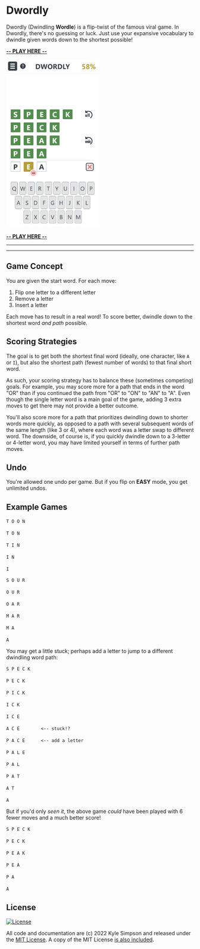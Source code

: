 # Dwordly

Dwordly (Dwindling **Wordle**) is a flip-twist of the famous viral game. In Dwordly, there's no guessing or luck. Just use your expansive vocabulary to dwindle given words down to the shortest possible!

**[-- PLAY HERE --](https://dwordly.fun)**

[![Dwordly Screenshot](screenshot.png)](https://dwordly.fun)

**[-- PLAY HERE --](https://dwordly.fun)**

----
----

## Game Concept

You are given the start word. For each move:

1. Flip one letter to a different letter
2. Remove a letter
3. Insert a letter

Each move has to result in a real word! To score better, dwindle down to the shortest word *and path* possible.

## Scoring Strategies

The goal is to get both the shortest final word (ideally, one character, like `A` or `I`), but also the shortest path (fewest number of words) to that final short word.

As such, your scoring strategy has to balance these (sometimes competing) goals. For example, you may score more for a path that ends in the word "OR" than if you continued the path from "OR" to "ON" to "AN" to "A". Even though the single letter word is a main goal of the game, adding 3 extra moves to get there may not provide a better outcome.

You'll also score more for a path that prioritizes dwindling down to shorter words more quickly, as opposed to a path with several subsequent words of the same length (like 3 or 4), where each word was a letter swap to different word. The downside, of course is, if you quickly dwindle down to a 3-letter or 4-letter word, you may have limited yourself in terms of further path moves.

## Undo

You're allowed one undo per game. But if you flip on **EASY** mode, you get unlimited undos.

## Example Games

```
T O O N

T O N

T I N

I N

I
```

```
S O U R

O U R

O A R

M A R

M A

A
```

You may get a little stuck; perhaps add a letter to jump to a different dwindling word path:

```
S P E C K

P E C K

P I C K

I C K

I C E

A C E        <-- stuck!?

P A C E      <-- add a letter

P A L E

P A L

P A T

A T

A
```

But if you'd only *seen it*, the above game *could* have been played with 6 fewer moves and a much better score!

```
S P E C K

P E C K

P E A K

P E A

P A

A
```

## License

[![License](https://img.shields.io/badge/license-MIT-a1356a)](LICENSE.txt)

All code and documentation are (c) 2022 Kyle Simpson and released under the [MIT License](http://getify.mit-license.org/). A copy of the MIT License [is also included](LICENSE.txt).
